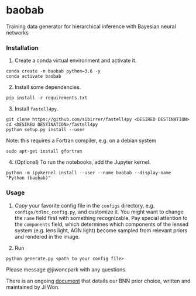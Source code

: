 # baobab

Training data generator for hierarchical inference with Bayesian neural networks

### Installation

1. Create a conda virtual environment and activate it.
```shell
conda create -n baobab python=3.6 -y
conda activate baobab
```

2. Install some dependencies.
```shell
pip install -r requirements.txt
```

3. Install `fastell4py`.
```shell
git clone https://github.com/sibirrer/fastell4py <DESIRED DESTINATION>
cd <DESIRED DESTINATION>/fastell4py
python setup.py install --user
```
Note: this requires a Fortran compiler, e.g. on a debian system
```shell
sudo apt-get install gfortran
```

4. (Optional) To run the notebooks, add the Jupyter kernel.
```shell
python -m ipykernel install --user --name baobab --display-name "Python (baobab)"
```

### Usage

1. *Copy* your favorite config file in the `configs` directory, e.g. `configs/tdlmc_config.py`, and customize it. You might want to change the `name` field first with something recognizable. Pay special attention to the `components` field, which determines which components of the lensed system (e.g. lens light, AGN light) become sampled from relevant priors and rendered in the image.

2. Run
```shell
python generate.py <path to your config file>
```

Please message @jiwoncpark with any questions.

There is an ongoing [document](https://www.overleaf.com/read/pswdqwttjbjr) that details our BNN prior choice, written and maintained by Ji Won.